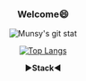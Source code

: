 <div align="center">
  <h3> Welcome😄 </h3>


![Munsy's git stat](https://github-readme-stats.vercel.app/api?username=MUNSY-eggrice&show_icons=true&theme=default)

[![Top Langs](https://github-readme-stats.vercel.app/api/top-langs/?username=MUNSY-eggrice&layout=compact)](https://github.com/anuraghazra/github-readme-stats)


  :arrow_forward:<strong>Stack</strong>:arrow_backward:
</div>

